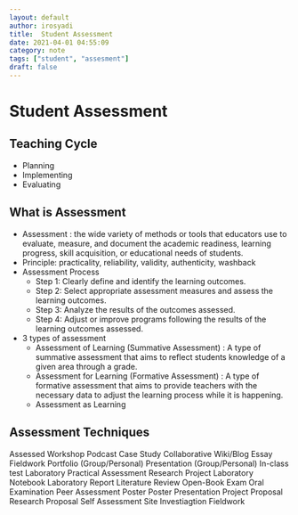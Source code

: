 ```yaml
---
layout: default
author: irosyadi
title:  Student Assessment
date: 2021-04-01 04:55:09
category: note
tags: ["student", "assesment"]
draft: false
---
```


# Student Assessment

## Teaching Cycle
- Planning
- Implementing
- Evaluating


## What is Assessment
- Assessment : the wide variety of methods or tools that educators use to evaluate, measure, and document the academic readiness, learning
progress, skill acquisition, or educational needs of students.
- Principle: practicality, reliability, validity, authenticity, washback
- Assessment Process
  - Step 1: Clearly define and identify the learning outcomes.
  - Step 2: Select appropriate assessment measures and assess the learning outcomes.
  - Step 3: Analyze the results of the outcomes assessed.
  - Step 4: Adjust or improve programs following the results of the learning outcomes assessed.
- 3 types of assessment
  - Assessment of Learning (Summative Assessment) : A type of summative assessment that aims to reflect students knowledge of a given area through a grade.
  - Assessment for Learning (Formative Assessment) : A type of formative assessment that aims to provide teachers with the necessary data to adjust the learning process while it is happening. 
  - Assessment as Learning


## Assessment Techniques
Assessed Workshop
Podcast
Case Study
Collaborative Wiki/Blog
Essay
Fieldwork
Portfolio (Group/Personal)
Presentation (Group/Personal)
In-class test
Laboratory Practical Assessment
Research Project
Laboratory Notebook
Laboratory Report
Literature Review
Open-Book Exam
Oral Examination
Peer Assessment
Poster 
Poster Presentation
Project Proposal
Research Proposal
Self Assessment
Site Investiagtion
Fieldwork
